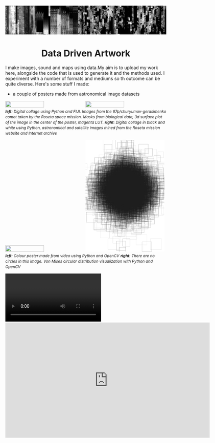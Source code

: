 ![](/banner.PNG)


<h1 align="center"> 
Data Driven Artwork
</h1>

I make images, sound and maps using data.My aim is to upload my work here, alongside the code that is used to generate it and the methods used. I experiment with a number of formats and mediums so th outcome can be quite diverse. Here's some stuff I made:

- a couple of posters made from astronomical image datasets
<p>
<img src="posterfinal.webp"  width="49%" height="20%"> <img src="sortgridnew.jpg"  width="49%" height="20%">
<em style="font-size: 12px;"> <b>left</b>: Digital collage using Python and FIJI. Images from the 67p/churyumov-gerasimenko comet taken by the Roseta space mission. Masks from biological data, 3d surface plot of the image in the center of the poster, magenta LUT. </em>
<em style="font-size: 12px;"> <b>right</b>: Digital collage in black and white using Python, astronomical and satellite images mined from the Roseta mission website and Internet archive</em>
</p>

<img src="cloudeq.jpg"  width="49%" height="20%"> <img src="tarkos.PNG"  width="49%" height="20%">
<em style="font-size: 12px;"> <b>left</b>: Colour poster made from video using Python and OpenCV</em>
<em style="font-size: 12px;"> <b>right</b>: There are no circles in this image. Von Mises circular distribution visualization with Python and OpenCV</em>


<video src="https://vimeo.com/https://player.vimeo.com/video/803001043?h=8c72fc71ed" controls="controls" style="max-width: 730px;">
</video>

<iframe title="vimeo-player" src="https://player.vimeo.com/video/803001043?h=8c72fc71ed" width="640" height="360" frameborder="0"    allowfullscreen></iframe>

